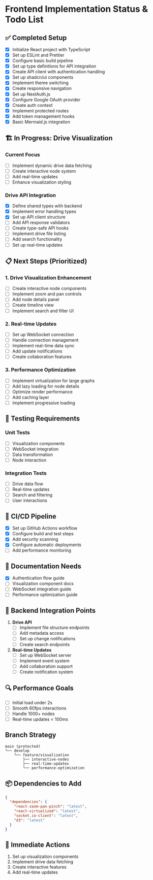# Frontend Implementation Status & Todo List

## ✅ Completed Setup
- [x] Initialize React project with TypeScript
- [x] Set up ESLint and Prettier
- [x] Configure basic build pipeline
- [x] Set up type definitions for API integration
- [x] Create API client with authentication handling
- [x] Set up shadcn/ui components
- [x] Implement theme switching
- [x] Create responsive navigation
- [x] Set up NextAuth.js
- [x] Configure Google OAuth provider
- [x] Create auth context
- [x] Implement protected routes
- [x] Add token management hooks
- [x] Basic Mermaid.js integration

## 🏗️ In Progress: Drive Visualization
### Current Focus
- [ ] Implement dynamic drive data fetching
- [ ] Create interactive node system
- [ ] Add real-time updates
- [ ] Enhance visualization styling

### Drive API Integration
- [x] Define shared types with backend
- [x] Implement error handling types
- [x] Set up API client structure
- [ ] Add API response validators
- [ ] Create type-safe API hooks
- [ ] Implement drive file listing
- [ ] Add search functionality
- [ ] Set up real-time updates

## 📋 Next Steps (Prioritized)

### 1. Drive Visualization Enhancement
- [ ] Create interactive node components
- [ ] Implement zoom and pan controls
- [ ] Add node details panel
- [ ] Create timeline view
- [ ] Implement search and filter UI

### 2. Real-time Updates
- [ ] Set up WebSocket connection
- [ ] Handle connection management
- [ ] Implement real-time data sync
- [ ] Add update notifications
- [ ] Create collaboration features

### 3. Performance Optimization
- [ ] Implement virtualization for large graphs
- [ ] Add lazy loading for node details
- [ ] Optimize render performance
- [ ] Add caching layer
- [ ] Implement progressive loading

## 🧪 Testing Requirements
### Unit Tests
- [ ] Visualization components
- [ ] WebSocket integration
- [ ] Data transformation
- [ ] Node interaction

### Integration Tests
- [ ] Drive data flow
- [ ] Real-time updates
- [ ] Search and filtering
- [ ] User interactions

## 🔄 CI/CD Pipeline
- [x] Set up GitHub Actions workflow
- [x] Configure build and test steps
- [x] Add security scanning
- [x] Configure automatic deployments
- [ ] Add performance monitoring

## 📝 Documentation Needs
- [x] Authentication flow guide
- [ ] Visualization component docs
- [ ] WebSocket integration guide
- [ ] Performance optimization guide

## 🤝 Backend Integration Points
1. **Drive API**
   - [ ] Implement file structure endpoints
   - [ ] Add metadata access
   - [ ] Set up change notifications
   - [ ] Create search endpoints

2. **Real-time Updates**
   - [ ] Set up WebSocket server
   - [ ] Implement event system
   - [ ] Add collaboration support
   - [ ] Create notification system

## 🔍 Performance Goals
- [ ] Initial load under 2s
- [ ] Smooth 60fps interactions
- [ ] Handle 1000+ nodes
- [ ] Real-time updates < 100ms

## Branch Strategy
```
main (protected)
└── develop
    └── feature/visualization
        ├── interactive-nodes
        ├── real-time-updates
        └── performance-optimization
```

## 📦 Dependencies to Add
```json
{
  "dependencies": {
    "react-zoom-pan-pinch": "latest",
    "react-virtualized": "latest",
    "socket.io-client": "latest",
    "d3": "latest"
  }
}
```

## 🚀 Immediate Actions
1. Set up visualization components
2. Implement drive data fetching
3. Create interactive features
4. Add real-time updates
